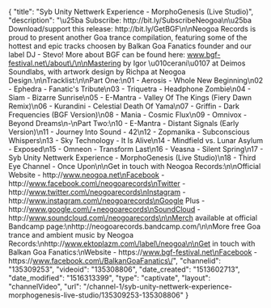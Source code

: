 {
    "title": "Syb Unity Nettwerk Experience - MorphoGenesis (Live Studio)",
    "description": "\u25ba Subscribe: http:\/\/bit.ly\/SubscribeNeogoa\n\u25ba Download\/support this release: http:\/\/bit.ly\/GetBGF\n\nNeogoa Records is proud to present another Goa trance compilation, featuring some of the hottest and epic tracks choosen by Balkan Goa Fanatics founder and our label DJ - Stevo! More about BGF can be found here: www.bgf-festival.net\/about\/\n\nMastering by Igor \u010cerani\u0107 at Deimos Soundlabs, with artwork design by Richpa at Neogoa Design.\n\nTracklist:\n\nPart One:\n01 - Aerosis - Whole New Beginning\n02 - Ephedra - Fanatic's Tribute\n03 - Triquetra - Headphone Zombie\n04 - Siam - Bizarre Sunrise\n05 - E-Mantra - Valley Of The Kings (Fiery Dawn Remix)\n06 - Kurandini - Celestial Death Of Yama\n07 - Griffin - Dark Frequencies (BGF Version)\n08 - Mania - Cosmic Flux\n09 - Omnivox - Beyond Dreams\n-\nPart Two:\n10 - E-Mantra - Distant Signals (Early Version)\n11 - Journey Into Sound - 42\n12 - Zopmanika - Subconscious Whispers\n13 - Sky Technology - It Is Alive\n14 - Mindfield vs. Lunar Asylum - Exposed\n15 - Omneon - Transform Last\n16 - Veasna - Silent Spring\n17 - Syb Unity Nettwerk Experience - MorphoGenesis (Live Studio)\n18 - Third Eye Channel - Once Upon\n\nGet in touch with Neogoa Records:\n\nOfficial Website - http:\/\/www.neogoa.net\nFacebook - http:\/\/www.facebook.com\/neogoarecords\nTwitter - http:\/\/www.twitter.com\/neogoarecords\nInstagram - http:\/\/www.instagram.com\/neogoarecords\nGoogle Plus - http:\/\/www.google.com\/+neogoarecords\nSoundCloud - http:\/\/www.soundcloud.com\/neogoarecords\n\nMerch available at official Bandcamp page:\nhttp:\/\/neogoarecords.bandcamp.com\/\n\nMore free Goa trance and ambient music by Neogoa Records:\nhttp:\/\/www.ektoplazm.com\/label\/neogoa\n\nGet in touch with Balkan Goa Fanatics:\nWebsite - https:\/\/www.bgf-festival.net\nFacebook - https:\/\/www.facebook.com\/BalkanGoaFanatics\/",
    "channelid": "135309253",
    "videoid": "135308806",
    "date_created": "1513602713",
    "date_modified": "1516313399",
    "type": "captivate",
    "layout": "channelVideo",
    "url": "\/channel-1\/syb-unity-nettwerk-experience-morphogenesis-live-studio\/135309253-135308806"
}